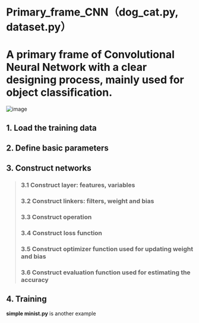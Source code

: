 Primary_frame_CNN（dog_cat.py, dataset.py）  
============
# A primary frame of Convolutional Neural Network with a clear designing process, mainly used for object classification.  
![image](https://github.com/Menglinucas/Primary_frame_CNN/blob/master/CNN.PNG)  

## 1. Load the training data  
## 2. Define basic parameters  
## 3. Construct networks  
> ###  3.1 Construct layer: features, variables  
> ###  3.2 Construct linkers: filters, weight and bias  
> ###  3.3 Construct operation  
> ###  3.4 Construct loss function  
> ###  3.5 Construct optimizer function used for updating weight and bias  
> ###  3.6 Construct evaluation function used for estimating the accuracy  
## 4. Training  

**simple minist.py** is another example
